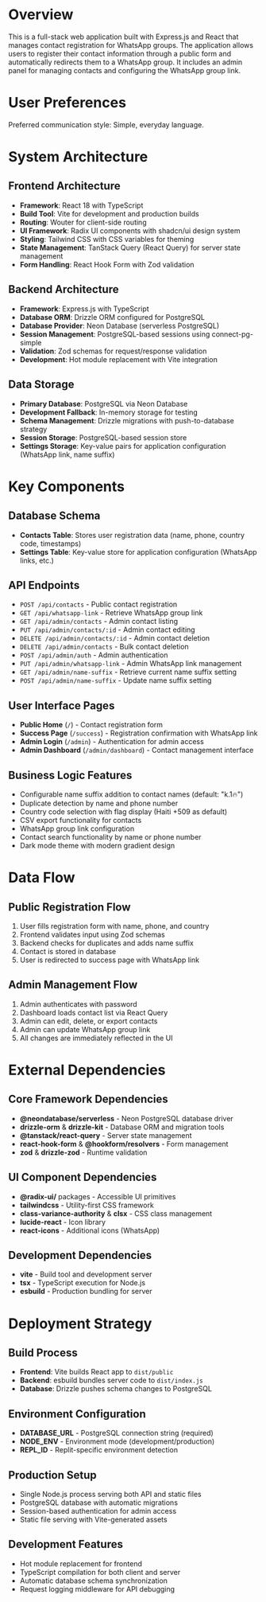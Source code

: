 # Overview

This is a full-stack web application built with Express.js and React that manages contact registration for WhatsApp groups. The application allows users to register their contact information through a public form and automatically redirects them to a WhatsApp group. It includes an admin panel for managing contacts and configuring the WhatsApp group link.

# User Preferences

Preferred communication style: Simple, everyday language.

# System Architecture

## Frontend Architecture
- **Framework**: React 18 with TypeScript
- **Build Tool**: Vite for development and production builds
- **Routing**: Wouter for client-side routing
- **UI Framework**: Radix UI components with shadcn/ui design system
- **Styling**: Tailwind CSS with CSS variables for theming
- **State Management**: TanStack Query (React Query) for server state management
- **Form Handling**: React Hook Form with Zod validation

## Backend Architecture
- **Framework**: Express.js with TypeScript
- **Database ORM**: Drizzle ORM configured for PostgreSQL
- **Database Provider**: Neon Database (serverless PostgreSQL)
- **Session Management**: PostgreSQL-based sessions using connect-pg-simple
- **Validation**: Zod schemas for request/response validation
- **Development**: Hot module replacement with Vite integration

## Data Storage
- **Primary Database**: PostgreSQL via Neon Database
- **Development Fallback**: In-memory storage for testing
- **Schema Management**: Drizzle migrations with push-to-database strategy
- **Session Storage**: PostgreSQL-based session store
- **Settings Storage**: Key-value pairs for application configuration (WhatsApp link, name suffix)

# Key Components

## Database Schema
- **Contacts Table**: Stores user registration data (name, phone, country code, timestamps)
- **Settings Table**: Key-value store for application configuration (WhatsApp links, etc.)

## API Endpoints
- `POST /api/contacts` - Public contact registration
- `GET /api/whatsapp-link` - Retrieve WhatsApp group link
- `GET /api/admin/contacts` - Admin contact listing
- `PUT /api/admin/contacts/:id` - Admin contact editing
- `DELETE /api/admin/contacts/:id` - Admin contact deletion
- `DELETE /api/admin/contacts` - Bulk contact deletion
- `POST /api/admin/auth` - Admin authentication
- `PUT /api/admin/whatsapp-link` - Admin WhatsApp link management
- `GET /api/admin/name-suffix` - Retrieve current name suffix setting
- `POST /api/admin/name-suffix` - Update name suffix setting

## User Interface Pages
- **Public Home** (`/`) - Contact registration form
- **Success Page** (`/success`) - Registration confirmation with WhatsApp link
- **Admin Login** (`/admin`) - Authentication for admin access
- **Admin Dashboard** (`/admin/dashboard`) - Contact management interface

## Business Logic Features
- Configurable name suffix addition to contact names (default: "k.1🔥")
- Duplicate detection by name and phone number
- Country code selection with flag display (Haiti +509 as default)
- CSV export functionality for contacts
- WhatsApp group link configuration
- Contact search functionality by name or phone number
- Dark mode theme with modern gradient design

# Data Flow

## Public Registration Flow
1. User fills registration form with name, phone, and country
2. Frontend validates input using Zod schemas
3. Backend checks for duplicates and adds name suffix
4. Contact is stored in database
5. User is redirected to success page with WhatsApp link

## Admin Management Flow
1. Admin authenticates with password
2. Dashboard loads contact list via React Query
3. Admin can edit, delete, or export contacts
4. Admin can update WhatsApp group link
5. All changes are immediately reflected in the UI

# External Dependencies

## Core Framework Dependencies
- **@neondatabase/serverless** - Neon PostgreSQL database driver
- **drizzle-orm** & **drizzle-kit** - Database ORM and migration tools
- **@tanstack/react-query** - Server state management
- **react-hook-form** & **@hookform/resolvers** - Form management
- **zod** & **drizzle-zod** - Runtime validation

## UI Component Dependencies
- **@radix-ui/** packages - Accessible UI primitives
- **tailwindcss** - Utility-first CSS framework
- **class-variance-authority** & **clsx** - CSS class management
- **lucide-react** - Icon library
- **react-icons** - Additional icons (WhatsApp)

## Development Dependencies
- **vite** - Build tool and development server
- **tsx** - TypeScript execution for Node.js
- **esbuild** - Production bundling for server

# Deployment Strategy

## Build Process
- **Frontend**: Vite builds React app to `dist/public`
- **Backend**: esbuild bundles server code to `dist/index.js`
- **Database**: Drizzle pushes schema changes to PostgreSQL

## Environment Configuration
- **DATABASE_URL** - PostgreSQL connection string (required)
- **NODE_ENV** - Environment mode (development/production)
- **REPL_ID** - Replit-specific environment detection

## Production Setup
- Single Node.js process serving both API and static files
- PostgreSQL database with automatic migrations
- Session-based authentication for admin access
- Static file serving with Vite-generated assets

## Development Features
- Hot module replacement for frontend
- TypeScript compilation for both client and server
- Automatic database schema synchronization
- Request logging middleware for API debugging
